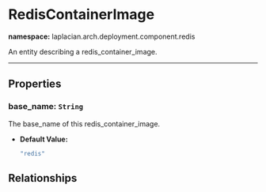 

# **RedisContainerImage**
**namespace:** laplacian.arch.deployment.component.redis

An entity describing a redis_container_image.



---

## Properties

### base_name: `String`
The base_name of this redis_container_image.
- **Default Value:**
  ```kotlin
  "redis"
  ```

## Relationships
